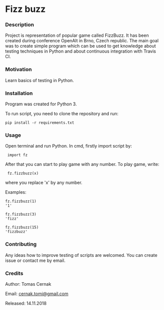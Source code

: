 # Fizz buzz

### Description

Project is representation of popular game called FizzBuzz. It has been created during conference
OpenAlt in Brno, Czech republic. The main goal was to create simple program which can be used to 
get knowledge about testing techniques in Python and about continuous integration with Travis CI.

### Motivation

Learn basics of testing in Python.

### Installation

Program was created for Python 3.

To run script, you need to clone the repository and run:

  ```pip install -r requirements.txt```

### Usage
Open terminal and run Python. In cmd, firstly import script by: 

``` import fz``` 

After that you can start to play game with any number. To play game, write:

``` fz.fizzbuzz(x)```

where you replace 'x' by any number. 

Examples:

 ```
 fz.fizzbuzz(1)
 '1'
 
 fz.fizzbuzz(3)
 'fizz'
 
 fz.fizzbuzz(15)
 'fizzbuzz'
 ```

### Contributing

Any ideas how to improve testing of scripts are welcomed. You can create issue or contact me by email.

### Credits

Author: Tomas Cernak

Email: cernak.tomi@gmail.com

Released: 14.11.2018
